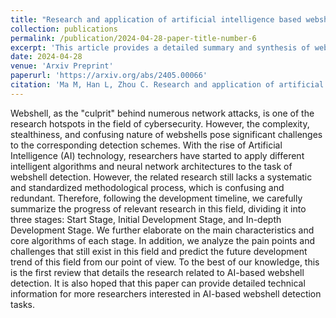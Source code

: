 ```yaml
---
title: "Research and application of artificial intelligence based webshell detection model: A literature review"
collection: publications
permalink: /publication/2024-04-28-paper-title-number-6
excerpt: 'This article provides a detailed summary and synthesis of webshell detection solutions based on artificial intelligence technology, analyzes the shortcomings of existing solutions, and predicts the future development trends in the related field.'
date: 2024-04-28
venue: 'Arxiv Preprint'
paperurl: 'https://arxiv.org/abs/2405.00066'
citation: 'Ma M, Han L, Zhou C. Research and application of artificial intelligence based webshell detection model: A literature review[J]. <i>arXiv preprint</i> arXiv:2405.00066, 2024.'
---
```


Webshell, as the "culprit" behind numerous network attacks, is one of the research hotspots in the field of cybersecurity. However, the complexity, stealthiness, and confusing nature of webshells pose significant challenges to the corresponding detection schemes. With the rise of Artificial Intelligence (AI) technology, researchers have started to apply different intelligent algorithms and neural network architectures to the task of webshell detection. However, the related research still lacks a systematic and standardized methodological process, which is confusing and redundant. Therefore, following the development timeline, we carefully summarize the progress of relevant research in this field, dividing it into three stages: Start Stage, Initial Development Stage, and In-depth Development Stage. We further elaborate on the main characteristics and core algorithms of each stage. In addition, we analyze the pain points and challenges that still exist in this field and predict the future development trend of this field from our point of view. To the best of our knowledge, this is the first review that details the research related to AI-based webshell detection. It is also hoped that this paper can provide detailed technical information for more researchers interested in AI-based webshell detection tasks. 
